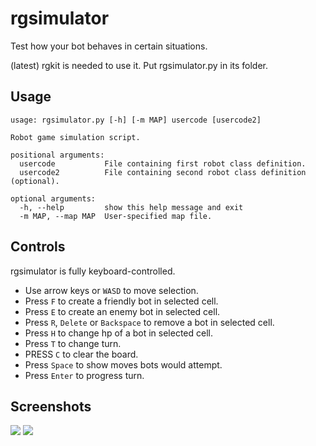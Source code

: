 rgsimulator
===========

Test how your bot behaves in certain situations. 

(latest) rgkit is needed to use it. Put rgsimulator.py in its folder. 

Usage
----

    
    usage: rgsimulator.py [-h] [-m MAP] usercode [usercode2]
    
    Robot game simulation script.
    
    positional arguments:
      usercode           File containing first robot class definition.
      usercode2          File containing second robot class definition (optional).
    
    optional arguments:
      -h, --help         show this help message and exit
      -m MAP, --map MAP  User-specified map file.


Controls
----

rgsimulator is fully keyboard-controlled.

* Use arrow keys or `WASD` to move selection.
* Press `F` to create a friendly bot in selected cell. 
* Press `E` to create an enemy bot in selected cell. 
* Press `R`, `Delete` or `Backspace` to remove a bot in selected cell. 
* Press `H` to change hp of a bot in selected cell. 
* Press `T` to change turn.
* PRESS `C` to clear the board. 
* Press `Space` to show moves bots would attempt.
* Press `Enter` to progress turn. 

Screenshots
----

![](http://i.imgur.com/SNT2dUN.png)
![](http://i.imgur.com/RN8KntI.png)

